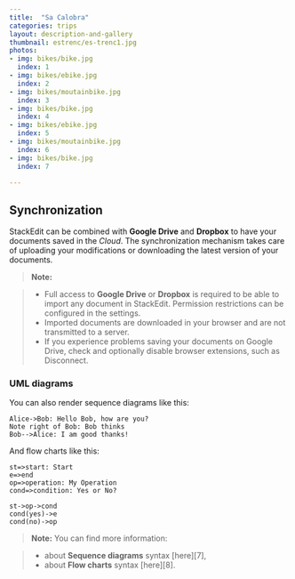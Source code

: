 ```yaml
---
title:  "Sa Calobra"
categories: trips
layout: description-and-gallery
thumbnail: estrenc/es-trenc1.jpg
photos:
- img: bikes/bike.jpg
  index: 1
- img: bikes/ebike.jpg
  index: 2
- img: bikes/moutainbike.jpg
  index: 3
- img: bikes/bike.jpg
  index: 4
- img: bikes/ebike.jpg
  index: 5
- img: bikes/moutainbike.jpg
  index: 6
- img: bikes/bike.jpg
  index: 7

---
```


Synchronization
-------------------

StackEdit can be combined with <i class="icon-provider-gdrive"></i> **Google Drive** and <i class="icon-provider-dropbox"></i> **Dropbox** to have your documents saved in the *Cloud*. The synchronization mechanism takes care of uploading your modifications or downloading the latest version of your documents.

> **Note:**

> - Full access to **Google Drive** or **Dropbox** is required to be able to import any document in StackEdit. Permission restrictions can be configured in the settings.
> - Imported documents are downloaded in your browser and are not transmitted to a server.
> - If you experience problems saving your documents on Google Drive, check and optionally disable browser extensions, such as Disconnect.


### UML diagrams

You can also render sequence diagrams like this:

```sequence
Alice->Bob: Hello Bob, how are you?
Note right of Bob: Bob thinks
Bob-->Alice: I am good thanks!
```

And flow charts like this:

```flow
st=>start: Start
e=>end
op=>operation: My Operation
cond=>condition: Yes or No?

st->op->cond
cond(yes)->e
cond(no)->op
```

> **Note:** You can find more information:

> - about **Sequence diagrams** syntax [here][7],
> - about **Flow charts** syntax [here][8].






